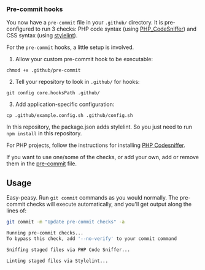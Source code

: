 ### Pre-commit hooks
You now have a `pre-commit` file in your `.github/` directory. It is pre-configured to run 3 checks: PHP code syntax (using [PHP_CodeSniffer](https://github.com/squizlabs/PHP_CodeSniffer)) and CSS syntax (using [stylelint](https://github.com/stylelint/stylelint)).

For the `pre-commit` hooks, a little setup is involved.

1. Allow your custom pre-commit hook to be executable:
```
chmod +x .github/pre-commit
``` 
2. Tell your repository to look in `.github/` for hooks:
```
git config core.hooksPath .github/
```
3. Add application-specific configuration:
```
cp .github/example.config.sh .github/config.sh
```

In this repository, the package.json adds stylelint. So you just need to run `npm install` in this repository.

For PHP projects, follow the instructions for installing [PHP Codesniffer](https://github.com/squizlabs/PHP_CodeSniffer#installation).

If you want to use one/some of the checks, or add your own, add or remove them in the [pre-commit](https://github.com/markfullmer/git_pre_commit_tools/blob/master/.github/pre-commit) file.

## Usage
Easy-peasy. Run `git commit` commands as you would normally. The pre-commit checks will execute automatically, and you'll get output along the lines of:

```bash
git commit -m "Update pre-commit checks" -a

Running pre-commit checks...
To bypass this check, add '--no-verify' to your commit command

Sniffing staged files via PHP Code Sniffer...

Linting staged files via Stylelint...
```